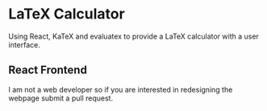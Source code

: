 # LaTeX Calculator

Using React, KaTeX and evaluatex to provide a LaTeX calculator with a user interface.

## React Frontend

I am not a web developer so if you are interested in redesigning the webpage submit a pull request.

